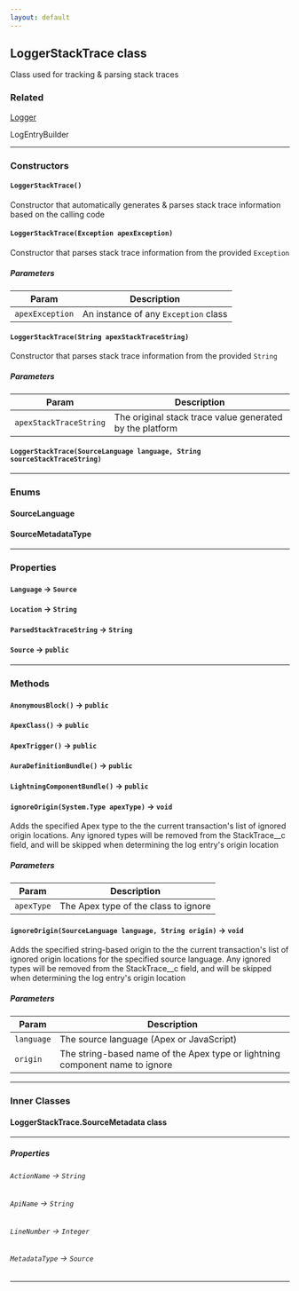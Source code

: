 ```yaml
---
layout: default
---
```


## LoggerStackTrace class

Class used for tracking &amp; parsing stack traces

### Related

[Logger](Logger)

LogEntryBuilder

---

### Constructors

#### `LoggerStackTrace()`

Constructor that automatically generates &amp; parses stack trace information based on the calling code

#### `LoggerStackTrace(Exception apexException)`

Constructor that parses stack trace information from the provided `Exception`

##### Parameters

| Param           | Description                          |
| --------------- | ------------------------------------ |
| `apexException` | An instance of any `Exception` class |

#### `LoggerStackTrace(String apexStackTraceString)`

Constructor that parses stack trace information from the provided `String`

##### Parameters

| Param                  | Description                                              |
| ---------------------- | -------------------------------------------------------- |
| `apexStackTraceString` | The original stack trace value generated by the platform |

#### `LoggerStackTrace(SourceLanguage language, String sourceStackTraceString)`

---

### Enums

#### SourceLanguage

#### SourceMetadataType

---

### Properties

#### `Language` → `Source`

#### `Location` → `String`

#### `ParsedStackTraceString` → `String`

#### `Source` → `public`

---

### Methods

#### `AnonymousBlock()` → `public`

#### `ApexClass()` → `public`

#### `ApexTrigger()` → `public`

#### `AuraDefinitionBundle()` → `public`

#### `LightningComponentBundle()` → `public`

#### `ignoreOrigin(System.Type apexType)` → `void`

Adds the specified Apex type to the the current transaction&apos;s list of ignored origin locations. Any ignored types will be removed from the StackTrace\_\_c field, and will be skipped when determining the log entry&apos;s origin location

##### Parameters

| Param      | Description                          |
| ---------- | ------------------------------------ |
| `apexType` | The Apex type of the class to ignore |

#### `ignoreOrigin(SourceLanguage language, String origin)` → `void`

Adds the specified string-based origin to the the current transaction&apos;s list of ignored origin locations for the specified source language. Any ignored types will be removed from the StackTrace\_\_c field, and will be skipped when determining the log entry&apos;s origin location

##### Parameters

| Param      | Description                                                                  |
| ---------- | ---------------------------------------------------------------------------- |
| `language` | The source language (Apex or JavaScript)                                     |
| `origin`   | The string-based name of the Apex type or lightning component name to ignore |

---

### Inner Classes

#### LoggerStackTrace.SourceMetadata class

---

##### Properties

###### `ActionName` → `String`

###### `ApiName` → `String`

###### `LineNumber` → `Integer`

###### `MetadataType` → `Source`

---
